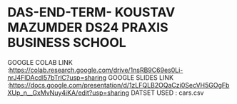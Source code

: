 # DAS-END-TERM- KOUSTAV MAZUMDER DS24 PRAXIS BUSINESS SCHOOL 
GOOGLE COLAB LINK :https://colab.research.google.com/drive/1nsRB9C69es0Li-nrJ4FlDAcdl57bTrlC?usp=sharing
GOOGLE SLIDES LINK :https://docs.google.com/presentation/d/1zLFQLB2OQaCzi0SecVH5GOgFbXUp_n__GxMvNuy4iKA/edit?usp=sharing
DATSET USED : cars.csv
